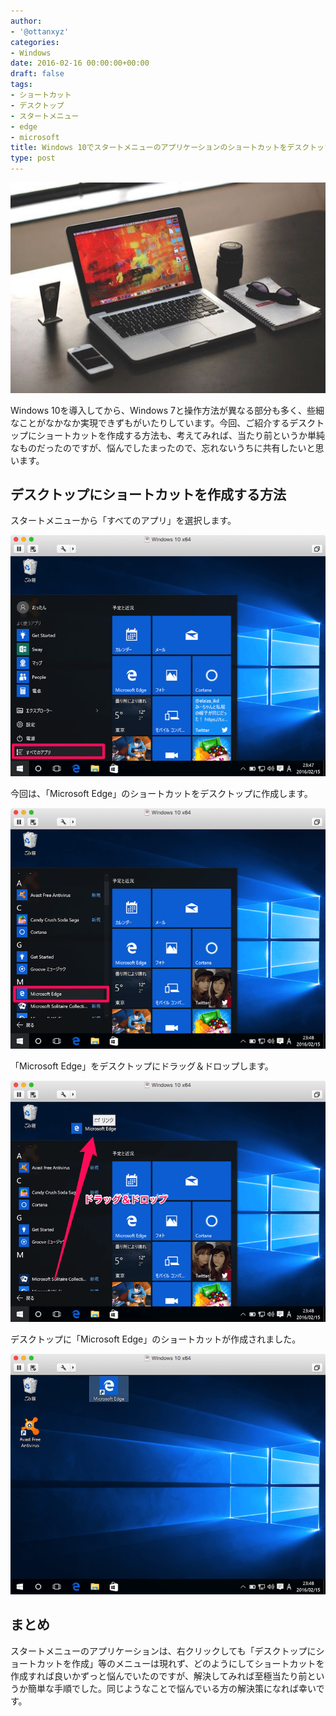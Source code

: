 ```yaml
---
author:
- '@ottanxyz'
categories:
- Windows
date: 2016-02-16 00:00:00+00:00
draft: false
tags:
- ショートカット
- デスクトップ
- スタートメニュー
- edge
- microsoft
title: Windows 10でスタートメニューのアプリケーションのショートカットをデスクトップに作成する方法
type: post
---
```


![](160216-56c3174321090.jpg)

Windows 10を導入してから、Windows 7と操作方法が異なる部分も多く、些細なことがなかなか実現できずもがいたりしています。今回、ご紹介するデスクトップにショートカットを作成する方法も、考えてみれば、当たり前というか単純なものだったのですが、悩んでしたまったので、忘れないうちに共有したいと思います。

## デスクトップにショートカットを作成する方法

スタートメニューから「すべてのアプリ」を選択します。

![](160216-56c31744c26aa.png)

今回は、「Microsoft Edge」のショートカットをデスクトップに作成します。

![](160216-56c31753b5861.png)

「Microsoft Edge」をデスクトップにドラッグ＆ドロップします。

![](160216-56c317632f0ce.png)

デスクトップに「Microsoft Edge」のショートカットが作成されました。

![](160216-56c31772998b0.png)

## まとめ

スタートメニューのアプリケーションは、右クリックしても「デスクトップにショートカットを作成」等のメニューは現れず、どのようにしてショートカットを作成すれば良いかずっと悩んでいたのですが、解決してみれば至極当たり前というか簡単な手順でした。同じようなことで悩んでいる方の解決策になれば幸いです。
